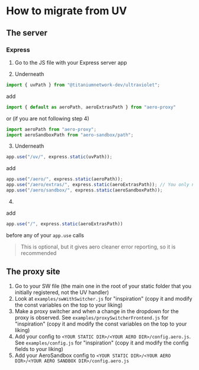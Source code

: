 # How to migrate from UV

## The server

### Express

1. Go to the JS file with your Express server app

2. Underneath

```js
import { uvPath } from "@titaniumnetwork-dev/ultraviolet";
```

add

```js
import { default as aeroPath, aeroExtrasPath } from "aero-proxy"
```

or (if you are not following step 4)

```js
import aeroPath from "aero-proxy";
import aeroSandboxPath from "aero-sandbox/path";
```

3. Underneath

```js
app.use("/uv/", express.static(uvPath));
```

add

```js
app.use("/aero/", express.static(aeroPath));
app.use("/aero/extras/", express.static(aeroExtrasPath)); // You only need to import this if you are using handleWithExtras
app.use("/aero/sandbox/", express.static(aeroSandboxPath));
```

4.

add

```js
app.use("/", express.static(aeroExtrasPath))
```

before any of your `app.use` calls

> This is optional, but it gives aero cleaner error reporting, so it is recommended

## The proxy site

1. Go to your SW file (the main one in the root of your static folder that you initially registered, not the UV handler)
2. Look at `examples/swWithSwitcher.js` for "inspiration" (copy it and modify the const variables on the top to your liking)
3. Make a proxy switcher and when a change in the dropdown for the proxy is observed. See `examples/proxySwitcherFrontend.js` for "inspiration" (copy it and modify the const variables on the top to your liking)
4. Add your config to `<YOUR STATIC DIR>/<YOUR AERO DIR>/config.aero.js`. See `examples/config.js` for "inspiration" (copy it and modify the config fields to your liking)
5. Add your AeroSandbox config to `<YOUR STATIC DIR>/<YOUR AERO DIR>/<YOUR AERO SANDBOX DIR>/config.aero.js`
